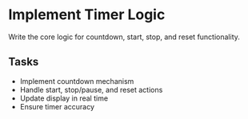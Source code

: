 # Implement Timer Logic

Write the core logic for countdown, start, stop, and reset functionality.

## Tasks
- Implement countdown mechanism
- Handle start, stop/pause, and reset actions
- Update display in real time
- Ensure timer accuracy
